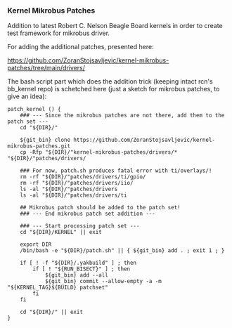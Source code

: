 ### Kernel Mikrobus Patches

Addition to latest Robert C. Nelson Beagle Board kernels in order to create test
framework for mikrobus driver.

For adding the additional patches, presented here:

https://github.com/ZoranStojsavljevic/kernel-mikrobus-patches/tree/main/drivers/

The bash script part which does the addition trick (keeping intact rcn's bb_kernel
repo) is schetched here (just a sketch for mikrobus patches, to give an idea):

	patch_kernel () {
		### --- Since the mikrobus patches are not there, add them to the patch set ---
		cd "${DIR}/"

		${git_bin} clone https://github.com/ZoranStojsavljevic/kernel-mikrobus-patches.git
		cp -Rfp "${DIR}/"kernel-mikrobus-patches/drivers/* "${DIR}/"patches/drivers/

		### For now, patch.sh produces fatal error with ti/overlays/!
		rm -rf "${DIR}/"patches/drivers/ti/gpio/
		rm -rf "${DIR}/"patches/drivers/iio/
		ls -al "${DIR}/"patches/drivers
		ls -al "${DIR}/"patches/drivers/ti

		## Mikrobus patch should be added to the patch set!
		### --- End mikrobus patch set addition ---

		### --- Start processing patch set ---
		cd "${DIR}/KERNEL" || exit

		export DIR
		/bin/bash -e "${DIR}/patch.sh" || { ${git_bin} add . ; exit 1 ; }

		if [ ! -f "${DIR}/.yakbuild" ] ; then
			if [ ! "${RUN_BISECT}" ] ; then
				${git_bin} add --all
				${git_bin} commit --allow-empty -a -m "${KERNEL_TAG}${BUILD} patchset"
			fi
		fi

		cd "${DIR}/" || exit
	}
